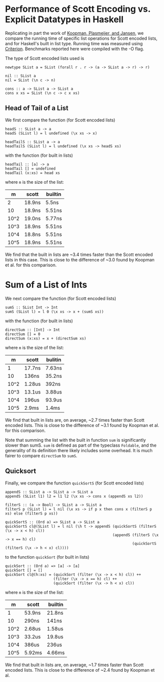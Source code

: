 # Performance of Scott Encoding vs. Explicit Datatypes in Haskell

Replicating in part the work of [Koopman, Plasmeijer, and Jansen](https://ifl2014.github.io/submissions/ifl2014_submission_13.pdf), we compare the running time of specific list operations for Scott encoded lists, and for Haskell's built in list type. Running time was measured using [Criterion](http://www.serpentine.com/criterion/tutorial.html). Benchmarks reported here were compiled with the -O flag.

The type of Scott encoded lists used is
```
newtype SList a = SList (forall r . r -> (a -> SList a -> r) -> r)

nil :: SList a
nil = SList (\n c -> n)

cons :: a -> SList a -> SList a
cons x xs = SList (\n c -> c x xs)
```

## Head of Tail of a List

We first compare the function (for Scott encoded lists)
```
headS :: SList a -> a
headS (SList l) = l undefined (\x xs -> x)

headTailS :: SList a -> a
headTailS (SList l) = l undefined (\x xs -> headS xs)
```
with the function (for built in lists)
```
headTail :: [a] -> a
headTail [] = undefined
headTail (x:xs) = head xs
```
where `m` is the size of the list:

| m | scott | builtin |
|---|-------|---------|
| 2 | 18.9ns | 5.5ns |
| 10 | 18.9ns | 5.51ns |
| 10^2 | 19.0ns | 5.77ns |
| 10^3 | 18.9ns | 5.51ns |
| 10^4 | 18.8ns | 5.51ns |
| 10^5 | 18.9ns | 5.51ns |

We find that the built in lists are ~3.4 times faster than the Scott encoded lists in this case. This is close to the difference of ~3.0 found by Koopman et al. for this comparison.

# Sum of a List of Ints

We next compare the function (for Scott encoded lists)
```
sumS :: SList Int -> Int
sumS (SList l) = l 0 (\x xs -> x + (sumS xs))
```
with the function (for built in lists)
```
directSum :: [Int] -> Int
directSum [] = 0
directSum (x:xs) = x + (directSum xs)
```
where `m` is the size of the list:

| m | scott | bulitin |
|---|-------|---------|
| 1 | 17.7ns | 7.63ns |
| 10 | 136ns | 35.2ns |
| 10^2 | 1.28us | 392ns |
| 10^3 | 13.1us | 3.88us |
| 10^4 | 196us | 93.9us |
| 10^5 | 2.9ms | 1.4ms |

We find that built in lists are, on average, ~2.7 times faster than Scott encoded lists. This is close to the difference of ~3.1 found by Koopman et al. for this comparison. 

Note that summing the list with the built in function `sum` is significantly slower than sumS. `sum` is defined as part of the typeclass `Foldable`, and the generality of its definition there likely includes some overhead. It is much fairer to compare `directSum` to `sumS`. 

## Quicksort
Finally, we compare the function `quickSortS` (for Scott encoded lists)
```
appendS :: SList a -> SList a -> SList a
appendS (SList l1) l2 = l1 l2 (\x xs -> cons x (appendS xs l2))

filterS :: (a -> Bool) -> SList a -> SList a
filterS p (SList l) = l nil (\x xs -> if p x then cons x (filterS p xs) else (filterS p xs))

quickSortS :: (Ord a) => SList a -> SList a
quickSortS cl@(SList l) = l nil (\h t -> appendS (quickSortS (filterS (\x -> x < h) cl))
                                                 (appendS (filterS (\x -> x == h) cl)
                                                          (quickSortS (filterS (\x -> h < x) cl))))
```
to the function `quickSort` (for built in lists)
```
quickSort :: (Ord a) => [a] -> [a]
quickSort [] = []
quickSort cl@(h:xs) = (quickSort (filter (\x -> x < h) cl)) ++
                      (filter (\x -> x == h) cl) ++
                      (quickSort (filter (\x -> h < x) cl))
```
where `m` is the size of the list:

| m | scott | builtin |
|---|-------|---------|
| 1 | 53.9ns | 21.8ns |
| 10 | 290ns | 141ns |
| 10^2 | 2.68us | 1.58us |
| 10^3 | 33.2us | 19.8us |
| 10^4 | 386us | 236us |
| 10^5 | 5.92ms | 4.66ms |

We find that built in lists are, on average, ~1.7 times faster than Scott encoded lists. This is close to the difference of ~2.4 found by Koopman et al.

